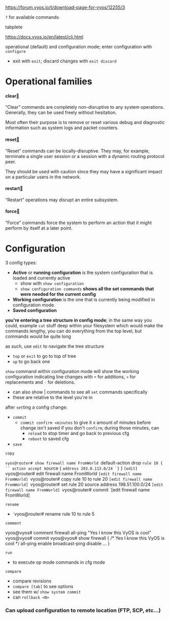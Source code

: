 https://forum.vyos.io/t/download-page-for-vyos/12255/3

`?` for available commands

tabplete

https://docs.vyos.io/en/latest/cli.html

operational (default) and configuration mode; enter configuration with `configure`
- exit with `exit`; discard changes with `exit discard`

# Operational families
#### clear[](https://docs.vyos.io/en/latest/cli.html#clear "Link to this heading")

“Clear” commands are completely non-disruptive to any system operations. Generally, they can be used freely without hesitation.

Most often their purpose is to remove or reset various debug and diagnostic information such as system logs and packet counters.

#### reset[](https://docs.vyos.io/en/latest/cli.html#reset "Link to this heading")

“Reset” commands can be locally-disruptive. They may, for example, terminate a single user session or a session with a dynamic routing protocol peer.

They should be used with caution since they may have a significant impact on a particular users in the network.

#### restart[](https://docs.vyos.io/en/latest/cli.html#restart "Link to this heading")

“Restart” operations may disrupt an entire subsystem.

#### force[](https://docs.vyos.io/en/latest/cli.html#force "Link to this heading")

“Force” commands force the system to perform an action that it might perform by itself at a later point.

# Configuration

3 config types:
- **Active** or **running configuration** is the system configuration that is loaded and currently active
	- show with `show configuration`
	- `show configuration commands` **shows all the set commands that were needed for the current config**
- **Working configuration** is the one that is currently being modified in configuration mode.
- **Saved configuration**

**you're entering a tree structure in config mode**; in the same way you could, example `cat` stuff deep within your filesystem which would make the commands lengthy, you can do everything from the top level, but commands would be quite long

as such, use `edit` to navigate the tree structure
- `top` or `exit` to go to top of tree
- `up` to go back one

`show` command within configuration mode will show the working configuration indicating line changes with `+` for additions, `>` for replacements and `-` for deletions.
- can also show | commands to see all `set` commands specifically
- these are relative to the level you're in

after `set`ting a config change:
- `commit`
	- `commit confirm <minutes` to give it x amount of minutes before change isn't saved if you don't `confirm`; during those minutes, can
		- `reload` to stop timer and go back to previous cfg
		- `reboot` to saved cfg
- `save`

`copy`

`vyos@router# show firewall name FromWorld
 `default-action drop
 `rule 10 {
    `` action accept
     `source {
        `` address 203.0.113.0/24
     `}
`` }
`[edit]
`vyos@router# edit firewall name FromWorld
`[edit firewall name FromWorld]
`vyos@router# copy rule 10 to rule 20
`[edit firewall name FromWorld]
`vyos@router# set rule 20 source address 198.51.100.0/24
`[edit firewall name FromWorld]
`vyos@router# commit
`[edit firewall name FromWorld]

`rename`
- `vyos@router# rename rule 10 to rule 5

`comment`

vyos@vyos# comment firewall all-ping "Yes I know this VyOS is cool"
vyos@vyos# commit
vyos@vyos# show
 firewall {
     /* Yes I know this VyOS is cool */
     all-ping enable
     broadcast-ping disable
     ...
 }

`run`
- to execute op mode commands in cfg mode

`compare`
- compare revisions
- `compare [tab]` to see options
- see them w/ `show system commit`
- can `rollback <N>`

### Can upload configuration to remote location (FTP, SCP, etc...)



